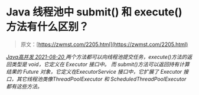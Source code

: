 <!--yml
category: 未分类
date: 0001-01-01 00:00:00
--->

# Java 线程池中 submit() 和 execute()方法有什么区别？

> 原文：[https://zwmst.com/2205.html](https://zwmst.com/2205.html)

   [ *Java高并发* ](https://zwmst.com/java%e9%ab%98%e5%b9%b6%e5%8f%91)*[ <time datetime="2021-08-20T09:40:40+08:00"> 2021-08-20 </time> ](https://zwmst.com/2205.html)  两个方法都可以向线程池提交任务，execute()方法的返回类型是 void，它定义在 Executor 接口中。
而 submit()方法可以返回持有计算结果的 Future 对象，它定义在ExecutorService 接口中，它扩展了 Executor 接口，其它线程池类像ThreadPoolExecutor 和 ScheduledThreadPoolExecutor 都有这些方法。*